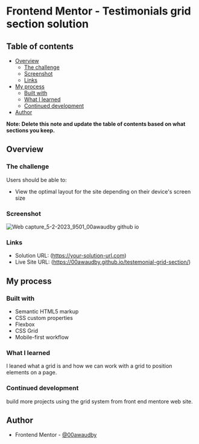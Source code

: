 # Frontend Mentor - Testimonials grid section solution



## Table of contents

- [Overview](#overview)
  - [The challenge](#the-challenge)
  - [Screenshot](#screenshot)
  - [Links](#links)
- [My process](#my-process)
  - [Built with](#built-with)
  - [What I learned](#what-i-learned)
  - [Continued development](#continued-development)
- [Author](#author)


**Note: Delete this note and update the table of contents based on what sections you keep.**

## Overview

### The challenge

Users should be able to:

- View the optimal layout for the site depending on their device's screen size

### Screenshot


![Web capture_5-2-2023_9501_00awaudby github io](https://user-images.githubusercontent.com/84845712/216812212-d1dba845-19f5-4eff-8994-4348a2d608fd.jpeg)


### Links

- Solution URL: (https://your-solution-url.com)
- Live Site URL: (https://00awaudby.github.io/testemonial-grid-section/)

## My process

### Built with

- Semantic HTML5 markup
- CSS custom properties
- Flexbox
- CSS Grid
- Mobile-first workflow



### What I learned
I leaned what a grid is and how we can work with a grid to position elements on a page.



### Continued development
build more projects using the grid system  from front end mentore web site.





## Author

- Frontend Mentor - [@00awaudby](https://www.frontendmentor.io/profile/00awaudby)



